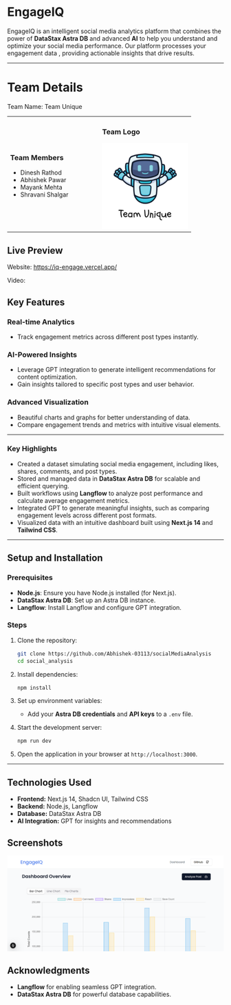 # EngageIQ

EngageIQ is an intelligent social media analytics platform that combines the power of **DataStax Astra DB** and advanced **AI** to help you understand and optimize your social media performance. Our platform processes your engagement data , providing actionable insights that drive results.

---

# Team Details
Team Name: Team Unique

<table>
<tr>
<td width="50%">

### Team Members
- Dinesh Rathod
- Abhishek Pawar
- Mayank Mehta
- Shravani Shalgar

</td>
<td width="50%">

### Team Logo
<img src="social_analysis/public/TeamUnique.png" width="200" height="200" alt="Team Unique Logo">

</td>
</tr>
</table>

## Live Preview
Website: https://iq-engage.vercel.app/

Video: 


## Key Features

### Real-time Analytics
- Track engagement metrics across different post types instantly.

### AI-Powered Insights
- Leverage GPT integration to generate intelligent recommendations for content optimization.
- Gain insights tailored to specific post types and user behavior.

### Advanced Visualization
- Beautiful charts and graphs for better understanding of data.
- Compare engagement trends and metrics with intuitive visual elements.

---


### Key Highlights
- Created a dataset simulating social media engagement, including likes, shares, comments, and post types.
- Stored and managed data in **DataStax Astra DB** for scalable and efficient querying.
- Built workflows using **Langflow** to analyze post performance and calculate average engagement metrics.
- Integrated GPT to generate meaningful insights, such as comparing engagement levels across different post formats.
- Visualized data with an intuitive dashboard built using **Next.js 14** and **Tailwind CSS**.

---

## Setup and Installation

### Prerequisites
- **Node.js**: Ensure you have Node.js installed (for Next.js).
- **DataStax Astra DB**: Set up an Astra DB instance.
- **Langflow**: Install Langflow and configure GPT integration.

### Steps
1. Clone the repository:
   ```bash
   git clone https://github.com/Abhishek-03113/socialMediaAnalysis
   cd social_analysis
   ```
2. Install dependencies:
   ```bash
   npm install
   ```
3. Set up environment variables:
   - Add your **Astra DB credentials** and **API keys** to a `.env` file.

4. Start the development server:
   ```bash
   npm run dev
   ```

5. Open the application in your browser at `http://localhost:3000`.

---

## Technologies Used
- **Frontend:** Next.js 14, Shadcn UI, Tailwind CSS
- **Backend:** Node.js, Langflow
- **Database:** DataStax Astra DB
- **AI Integration:** GPT for insights and recommendations

## Screenshots
![Dashboard](social_analysis/public/dashboard.png)

## Acknowledgments
- **Langflow** for enabling seamless GPT integration.
- **DataStax Astra DB** for powerful database capabilities.
